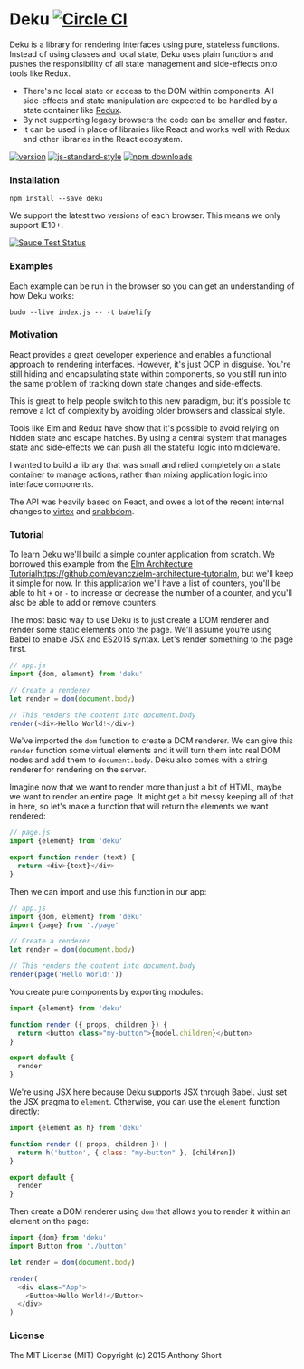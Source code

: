 # Deku [![Circle CI](https://circleci.com/gh/dekujs/deku/tree/2.0.0.svg?style=svg)](https://circleci.com/gh/dekujs/deku/tree/2.0.0)

Deku is a library for rendering interfaces using pure, stateless functions. Instead of using classes and local state, Deku uses plain functions and pushes the responsibility of all state management and side-effects onto tools like Redux.

* There's no local state or access to the DOM within components. All side-effects and state manipulation are expected to be handled by a state container like [Redux](https://github.com/rackt/redux).
* By not supporting legacy browsers the code can be smaller and faster.
* It can be used in place of libraries like React and works well with Redux and other libraries in the React ecosystem.

[![version](https://img.shields.io/npm/v/deku.svg?style=flat-square)](https://www.npmjs.com/package/deku)
[![js-standard-style](https://img.shields.io/badge/code%20style-standard-brightgreen.svg?style=flat-square)](https://github.com/feross/standard)
[![npm downloads](https://img.shields.io/npm/dm/deku.svg?style=flat-square)](https://www.npmjs.com/package/deku)

### Installation

```
npm install --save deku
```

We support the latest two versions of each browser. This means we only support IE10+.

[![Sauce Test Status](https://saucelabs.com/browser-matrix/deku.svg)](https://saucelabs.com/u/deku)

### Examples

Each example can be run in the browser so you can get an understanding of how Deku works:

```
budo --live index.js -- -t babelify
```

### Motivation

React provides a great developer experience and enables a functional approach to rendering interfaces. However, it's just OOP in disguise. You're still hiding and encapsulating state within components, so you still run into the same problem of tracking down state changes and side-effects.

This is great to help people switch to this new paradigm, but it's possible to remove a lot of complexity by avoiding older browsers and classical style.

Tools like Elm and Redux have show that it's possible to avoid relying on hidden state and escape hatches. By using a central system that manages state and side-effects we can push all the stateful logic into middleware.

I wanted to build a library that was small and relied completely on a state container to manage actions, rather than mixing application logic into interface components.

The API was heavily based on React, and owes a lot of the recent internal changes to [virtex](https://github.com/ashaffer/virtex) and [snabbdom](https://github.com/paldepind/snabbdom).

### Tutorial

To learn Deku we'll build a simple counter application from scratch. We borrowed this example from the [Elm Architecture Tutorialhttps://github.com/evancz/elm-architecture-tutorialm](https://github.com/evancz/elm-architecture-tutorial), but we'll keep it simple for now. In this application we'll have a list of counters, you'll be able to hit `+` or `-` to increase or decrease the number of a counter, and you'll also be able to add or remove counters.

The most basic way to use Deku is to just create a DOM renderer and render some static elements onto the page. We'll assume you're using Babel to enable JSX and ES2015 syntax. Let's render something to the page first.

```js
// app.js
import {dom, element} from 'deku'

// Create a renderer
let render = dom(document.body)

// This renders the content into document.body
render(<div>Hello World!</div>)
```

We've imported the `dom` function to create a DOM renderer. We can give this `render` function some virtual elements and it will turn them into real DOM nodes and add them to `document.body`. Deku also comes with a string renderer for rendering on the server.

Imagine now that we want to render more than just a bit of HTML, maybe we want to render an entire page. It might get a bit messy keeping all of that in here, so let's make a function that will return the elements we want rendered:

```js
// page.js
import {element} from 'deku'

export function render (text) {
  return <div>{text}</div>
}
```

Then we can import and use this function in our app:

```js
// app.js
import {dom, element} from 'deku'
import {page} from './page'

// Create a renderer
let render = dom(document.body)

// This renders the content into document.body
render(page('Hello World!'))
```



You create pure components by exporting modules:

```js
import {element} from 'deku'

function render ({ props, children }) {
  return <button class="my-button">{model.children}</button>
}

export default {
  render
}
```

We're using JSX here because Deku supports JSX through Babel. Just set the JSX pragma to `element`. Otherwise, you can use the `element` function directly:

```js
import {element as h} from 'deku'

function render ({ props, children }) {
  return h('button', { class: "my-button" }, [children])
}

export default {
  render
}
```

Then create a DOM renderer using `dom` that allows you to render it within an element on the page:

```js
import {dom} from 'deku'
import Button from './button'

let render = dom(document.body)

render(
  <div class="App">
    <Button>Hello World!</Button>
  </div>
)
```

### License

The MIT License (MIT) Copyright (c) 2015 Anthony Short
